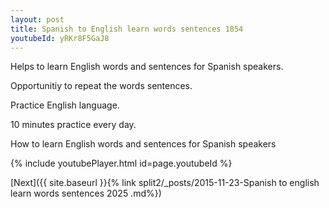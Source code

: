 ```yaml
---
layout: post
title: Spanish to English learn words sentences 1854 
youtubeId: yRKr8F5GaJ8
---
```

 
 
Helps to learn English words and sentences for Spanish speakers.

Opportunitiy to repeat the words sentences. 

Practice English language. 
 
10 minutes practice every day. 
 
How to learn English words and sentences for Spanish speakers 
 
{% include youtubePlayer.html id=page.youtubeId %}
 
 
[Next]({{ site.baseurl }}{% link  split2/_posts/2015-11-23-Spanish to english learn words sentences 2025 .md%})
 
